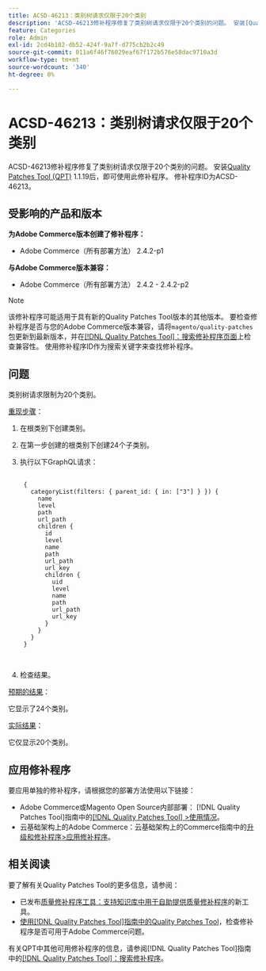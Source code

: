 ```yaml
---
title: ACSD-46213：类别树请求仅限于20个类别
description: 'ACSD-46213修补程序修复了类别树请求仅限于20个类别的问题。 安装[Quality Patches Tool (QPT)](https://experienceleague.adobe.com/zh-hans/docs/commerce-operations/tools/quality-patches-tool/quality-patches-tool-to-self-serve-quality-patches) 1.1.19后，即可使用此修补程序。 修补程序ID为ACSD-46213。 '
feature: Categories
role: Admin
exl-id: 2cd4b102-db52-424f-9a7f-d775cb2b2c49
source-git-commit: 011a6f46f76029eaf67f172b576e58dac9710a3d
workflow-type: tm+mt
source-wordcount: '340'
ht-degree: 0%

---
```


# ACSD-46213：类别树请求仅限于20个类别

ACSD-46213修补程序修复了类别树请求仅限于20个类别的问题。 安装[Quality Patches Tool (QPT)](https://experienceleague.adobe.com/zh-hans/docs/commerce-operations/tools/quality-patches-tool/quality-patches-tool-to-self-serve-quality-patches) 1.1.19后，即可使用此修补程序。 修补程序ID为ACSD-46213。

## 受影响的产品和版本

**为Adobe Commerce版本创建了修补程序：**

* Adobe Commerce（所有部署方法） 2.4.2-p1

**与Adobe Commerce版本兼容：**

* Adobe Commerce（所有部署方法） 2.4.2 - 2.4.2-p2

>[!NOTE]
>
>该修补程序可能适用于具有新的Quality Patches Tool版本的其他版本。 要检查修补程序是否与您的Adobe Commerce版本兼容，请将`magento/quality-patches`包更新到最新版本，并在[[!DNL Quality Patches Tool]：搜索修补程序页面](https://experienceleague.adobe.com/zh-hans/docs/commerce-operations/tools/quality-patches-tool/quality-patches-tool-to-self-serve-quality-patches)上检查兼容性。 使用修补程序ID作为搜索关键字来查找修补程序。


## 问题

类别树请求限制为20个类别。

<u>重现步骤</u>：

1. 在根类别下创建类别。
1. 在第一步创建的根类别下创建24个子类别。
1. 执行以下GraphQL请求：

   <pre>
    <code class="language-graphql">
    &lbrace;
      categoryList(filters: { parent_id: { in: ["3"] } }) &lbrace;
        name
        level
        path
        url_path
        children &lbrace;
          id
          level
          name
          path
          url_path
          url_key
          children &lbrace;
            uid
            level
            name
            path
            url_path
            url_key
          &rbrace;
        &rbrace;
      &rbrace;
    &rbrace;
    </code>
    </pre>

1. 检查结果。

<u>预期的结果</u>：

它显示了24个类别。

<u>实际结果</u>：

它仅显示20个类别。

## 应用修补程序

要应用单独的修补程序，请根据您的部署方法使用以下链接：

* Adobe Commerce或Magento Open Source内部部署： [!DNL Quality Patches Tool]指南中的[[!DNL Quality Patches Tool] >使用情况](/help/tools/quality-patches-tool/usage.md)。
* 云基础架构上的Adobe Commerce：云基础架构上的Commerce指南中的[升级和修补程序>应用修补程序](https://experienceleague.adobe.com/docs/commerce-cloud-service/user-guide/develop/upgrade/apply-patches.html?lang=zh-Hans)。

## 相关阅读

要了解有关Quality Patches Tool的更多信息，请参阅：

* 已发布[质量修补程序工具：支持知识库中用于自助提供质量修补程序](https://experienceleague.adobe.com/zh-hans/docs/commerce-operations/tools/quality-patches-tool/quality-patches-tool-to-self-serve-quality-patches)的新工具。
* [使用[!DNL Quality Patches Tool]指南中的Quality Patches Tool](/help/tools/quality-patches-tool/patches-available-in-qpt/check-patch-for-magento-issue-with-magento-quality-patches.md)，检查修补程序是否可用于Adobe Commerce问题。

有关QPT中其他可用修补程序的信息，请参阅[!DNL Quality Patches Tool]指南中的[[!DNL Quality Patches Tool]：搜索修补程序](https://experienceleague.adobe.com/tools/commerce-quality-patches/index.html?lang=zh-Hans)。
